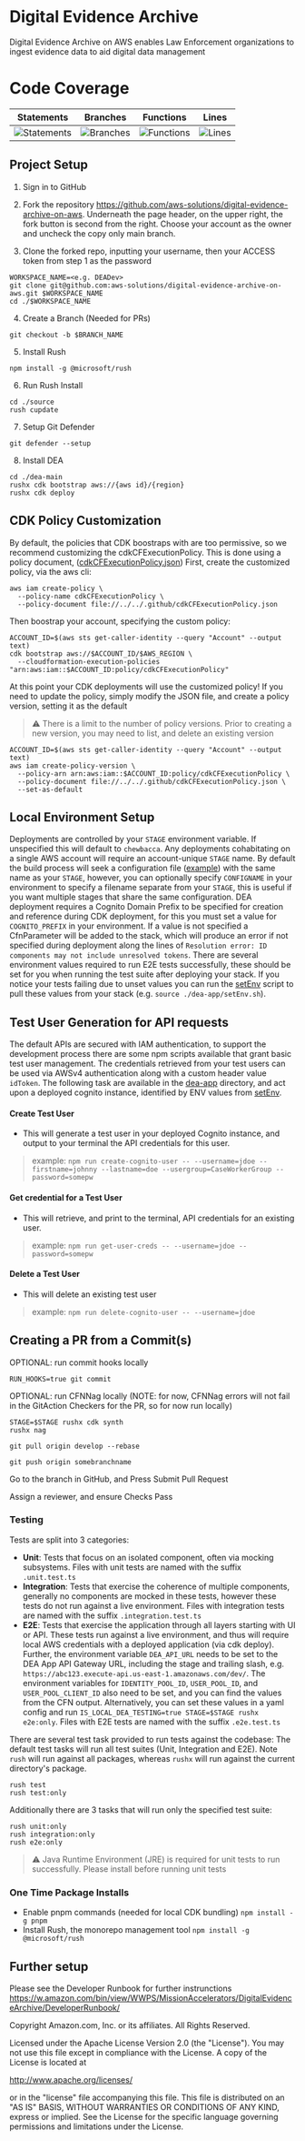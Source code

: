 # Digital Evidence Archive

Digital Evidence Archive on AWS enables Law Enforcement organizations to ingest evidence data to aid digital data management

# Code Coverage

| Statements                                                                               | Branches                                                                             | Functions                                                                              | Lines                                                                          |
| ---------------------------------------------------------------------------------------- | ------------------------------------------------------------------------------------ | -------------------------------------------------------------------------------------- | ------------------------------------------------------------------------------ |
| ![Statements](https://img.shields.io/badge/statements-97.83%25-brightgreen.svg?style=flat) | ![Branches](https://img.shields.io/badge/branches-91.7%25-brightgreen.svg?style=flat) | ![Functions](https://img.shields.io/badge/functions-93.03%25-brightgreen.svg?style=flat) | ![Lines](https://img.shields.io/badge/lines-98.07%25-brightgreen.svg?style=flat) |


## Project Setup

1. Sign in to GitHub

2. Fork the repository https://github.com/aws-solutions/digital-evidence-archive-on-aws. Underneath the page header, on the upper right, the fork button is second from the right. Choose your account as the owner and uncheck the copy only main branch.

3. Clone the forked repo, inputting your username, then your ACCESS token from step 1 as the password

```
WORKSPACE_NAME=<e.g. DEADev>
git clone git@github.com:aws-solutions/digital-evidence-archive-on-aws.git $WORKSPACE_NAME
cd ./$WORKSPACE_NAME
```

4. Create a Branch (Needed for PRs)

```
git checkout -b $BRANCH_NAME
```

5. Install Rush 


```
npm install -g @microsoft/rush
```

6. Run Rush Install

```
cd ./source
rush cupdate
```

7. Setup Git Defender

```
git defender --setup
```

8. Install DEA

```
cd ./dea-main
rushx cdk bootstrap aws://{aws id}/{region}
rushx cdk deploy

```

## CDK Policy Customization
By default, the policies that CDK boostraps with are too permissive, so we recommend customizing the cdkCFExecutionPolicy. This is done using a policy document, ([cdkCFExecutionPolicy.json](.github/cdkCFExecutionPolicy.json))
First, create the customized policy, via the aws cli:
```
aws iam create-policy \
  --policy-name cdkCFExecutionPolicy \
  --policy-document file://../../.github/cdkCFExecutionPolicy.json
```
Then boostrap your account, specifying the custom policy:
```
ACCOUNT_ID=$(aws sts get-caller-identity --query "Account" --output text)
cdk bootstrap aws://$ACCOUNT_ID/$AWS_REGION \
  --cloudformation-execution-policies "arn:aws:iam::$ACCOUNT_ID:policy/cdkCFExecutionPolicy"
```
At this point your CDK deployments will use the customized policy!
If you need to update the policy, simply modify the JSON file, and create a policy version, setting it as the default 
> :warning: There is a limit to the number of policy versions.
> Prior to creating a new version, you may need to list, and delete an existing version
```
ACCOUNT_ID=$(aws sts get-caller-identity --query "Account" --output text)
aws iam create-policy-version \
  --policy-arn arn:aws:iam::$ACCOUNT_ID:policy/cdkCFExecutionPolicy \
  --policy-document file://../../.github/cdkCFExecutionPolicy.json \
  --set-as-default
```

## Local Environment Setup
Deployments are controlled by your `STAGE` environment variable. If unspecified this will default to `chewbacca`.
Any deployments cohabitating on a single AWS account will require an account-unique `STAGE` name.
By default the build process will seek a configuration file ([example](/source/common/config/chewbacca.json)) with the same name as your `STAGE`, however, you can optionally specify `CONFIGNAME` in your environment to specify a filename separate from your `STAGE`, this is useful if you want multiple stages that share the same configuration.
DEA deployment requires a Cognito Domain Prefix to be specified for creation and reference during CDK deployment, for this you must set a value for `COGNITO_PREFIX` in your environment. If a value is not specified a CfnParameter will be added to the stack, which will produce an error if not specified during deployment along the lines of `Resolution error: ID components may not include unresolved tokens`.
There are several environment values required to run E2E tests successfully, these should be set for you when running the test suite after deploying your stack. If you notice your tests failing due to unset values you can run the [setEnv](/source/dea-app/setEnv.sh) script to pull these values from your stack (e.g. `source ./dea-app/setEnv.sh`).

## Test User Generation for API requests
The default APIs are secured with IAM authentication, to support the development process there are some npm scripts available that grant basic test user management. The credentials retrieved from your test users can be used via AWSv4 authentication along with a custom header value `idToken`.
The following task are available in the [dea-app](/source/dea-app/) directory, and act upon a deployed cognito instance, identified by ENV values from [setEnv](/source/dea-app/setEnv.sh).
#### Create Test User
- This will generate a test user in your deployed Cognito instance, and output to your terminal the API credentials for this user.
> example:
`npm run create-cognito-user -- --username=jdoe --firstname=johnny --lastname=doe --usergroup=CaseWorkerGroup --password=somepw`
#### Get credential for a Test User
- This will retrieve, and print to the terminal, API credentials for an existing user. 
> example:
`npm run get-user-creds -- --username=jdoe --password=somepw`
#### Delete a Test User
- This will delete an existing test user
> example:
`npm run delete-cognito-user -- --username=jdoe`

## Creating a PR from a Commit(s)

OPTIONAL: run commit hooks locally

```
RUN_HOOKS=true git commit
```

OPTIONAL: run CFNNag locally
(NOTE: for now, CFNNag errors will not fail in the GitAction Checkers for the PR, so for now run locally)

```
STAGE=$STAGE rushx cdk synth
rushx nag
```

```
git pull origin develop --rebase
```

```
git push origin somebranchname
```

Go to the branch in GitHub, and Press Submit Pull Request

Assign a reviewer, and ensure Checks Pass

### Testing

Tests are split into 3 categories:

- **Unit**: Tests that focus on an isolated component, often via mocking subsystems. Files with unit tests are named with the suffix `.unit.test.ts`
- **Integration**: Tests that exercise the coherence of multiple components, generally no components are mocked in these tests, however these tests do not run against a live environment. Files with integration tests are named with the suffix `.integration.test.ts`
- **E2E**: Tests that exercise the application through all layers starting with UI or API. These tests run against a live environment, and thus will require local AWS credentials with a deployed application (via cdk deploy). Further, the environment variable `DEA_API_URL` needs to be set to the DEA App API Gateway URL, including the stage and trailing slash, e.g. `https://abc123.execute-api.us-east-1.amazonaws.com/dev/`. The environment variables for `IDENTITY_POOL_ID`, `USER_POOL_ID`, and `USER_POOL_CLIENT_ID` also need to be set, and you can find the values from the CFN output. Alternatively, you can set these values in a yaml config and run `IS_LOCAL_DEA_TESTING=true STAGE=$STAGE rushx e2e:only`. Files with E2E tests are named with the suffix `.e2e.test.ts`

There are several test task provided to run tests against the codebase:
The default test tasks will run all test suites (Unit, Integration and E2E). Note `rush` will run against all packages, whereas `rushx` will run against the current directory's package.
```
rush test
rush test:only
```
Additionally there are 3 tasks that will run only the specified test suite:
```
rush unit:only
rush integration:only
rush e2e:only
```
> :warning: Java Runtime Environment (JRE) is required for unit tests to run successfully. Please install before running unit tests  

### One Time Package Installs

- Enable pnpm commands (needed for local CDK bundling)
  `npm install -g pnpm`
- Install Rush, the monorepo management tool
  `npm install -g @microsoft/rush`

## Further setup

Please see the Developer Runbook for further instrunctions
https://w.amazon.com/bin/view/WWPS/MissionAccelerators/DigitalEvidenceArchive/DeveloperRunbook/

Copyright Amazon.com, Inc. or its affiliates. All Rights Reserved.

Licensed under the Apache License Version 2.0 (the "License"). You may not use this file except in compliance with the License. A copy of the License is located at

http://www.apache.org/licenses/

or in the "license" file accompanying this file. This file is distributed on an "AS IS" BASIS, WITHOUT WARRANTIES OR CONDITIONS OF ANY KIND, express or implied. See the License for the specific language governing permissions and limitations under the License.
